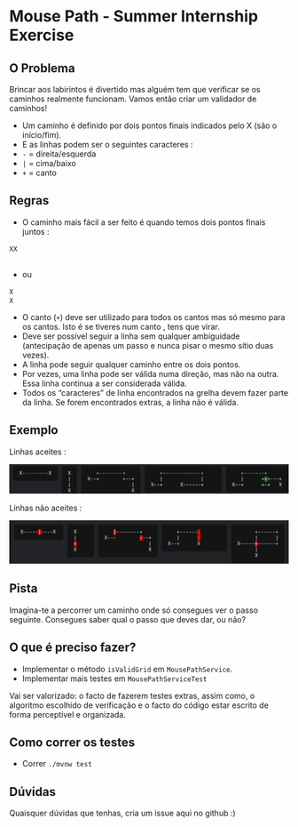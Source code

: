 # Mouse Path - Summer Internship Exercise

## O Problema

Brincar aos labirintos é divertido mas alguém tem que verificar se os caminhos realmente funcionam.
Vamos então criar um validador de caminhos!

* Um caminho é definido por dois pontos finais indicados pelo X (são o início/fim).
* E as linhas podem ser o seguintes caracteres : 
* `-` = direita/esquerda
* `|` = cima/baixo
* `+` = canto

## Regras

* O caminho mais fácil a ser feito é quando temos dois pontos finais juntos :
```
XX
  
```
* ou 
```
X 
X 
```
* O canto (`+`) deve ser utilizado para todos os cantos mas só mesmo para os cantos. Isto é se tiveres num canto , tens que virar.
* Deve ser possível seguir a linha sem qualquer ambiguidade (antecipação de apenas um passo e nunca pisar o mesmo sítio duas vezes).
* A linha pode seguir qualquer caminho entre os dois pontos.
* Por vezes, uma linha pode ser válida numa direção, mas não na outra. Essa linha continua a ser considerada válida.
* Todos os “caracteres” de linha encontrados na grelha devem fazer parte da linha. Se forem encontrados extras, a linha não é válida.

 ## Exemplo

Linhas aceites : 

![alt text](good.png?raw=true)

Linhas não aceites :

![alt text](bad.png?raw=true)

## Pista
Imagina-te a percorrer um caminho onde só consegues ver o passo seguinte. Consegues saber qual o passo que deves dar, ou não?

## O que é preciso fazer?

* Implementar o método `isValidGrid` em `MousePathService`.
* Implementar mais testes em `MousePathServiceTest`

Vai ser valorizado: o facto de fazerem testes extras, assim como, o algoritmo escolhido de verificação e o facto do código estar escrito de forma perceptível e organizada.

## Como correr os testes

* Correr `./mvnw test`

## Dúvidas

Quaisquer dúvidas que tenhas, cria um issue aqui no github :)

